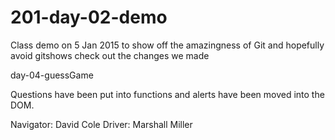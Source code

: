 # 201-day-02-demo
Class demo on 5 Jan 2015 to show off the amazingness of Git and hopefully avoid gitshows
check out the changes we made


day-04-guessGame

Questions have been put into functions and alerts have been moved into the DOM.

Navigator: David Cole
Driver: Marshall Miller
